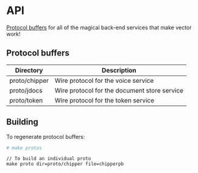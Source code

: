 
# API

[Protocol buffers](https://developers.google.com/protocol-buffers/docs/proto3) for all of the magical back-end services that make vector work!

  
## Protocol buffers
|Directory| Description |
|--|--|
| proto/chipper | Wire protocol for the voice service |
| proto/jdocs | Wire protocol for the document store service |
| proto/token | Wire protocol for the token service |

## Building

To regenerate protocol buffers:

```sh
# make protos
```


```
// To build an individual proto
make proto dir=proto/chipper file=chipperpb
```
